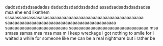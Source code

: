 daddsdsdsdsaadadas
dadaddssdaddssdadad
assadsadsadsdsadsadsa
msa
ehe end
likethem
sssaassaasassasasasaaaaaaaaaaaaaaaaaaaaaaaaaaaaaaaaaaaaaaa
saaaaaaaaaaaaaaaaaaaaaaaaaaaaaaaaaaaaaaaaaaaaa
saaaaaaaaaaaaaaaaaaaaaaaaa
saaaaaaaaaaaaaaaaaaaaaaaaaaaaaaaa
msa
smasa
samsa
msa
msa
msa
m i keep wreckage
i got nothing to smile for i waited a while for
someone like me can be a real nightmare but i rather be 
